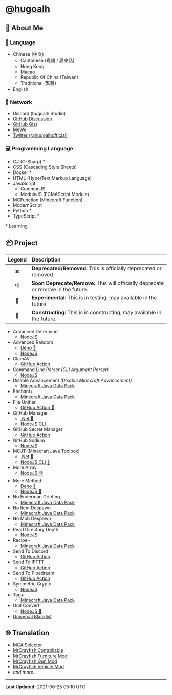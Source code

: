 # [@hugoalh](https://github.com/hugoalh)

## 👤 About Me

### 💬 Language

- Chinese (中文)
  - Cantonese (粵語 / 廣東話)
  - Hong Kong
  - Macao
  - Republic Of China (Taiwan)
  - Traditional (繁體)
- English

### 🙌 Network

- Discord (hugoalh Studio)
- [GitHub Discussion](https://github.com/hugoalh/hugoalh/discussions)
- [GitHub Gist](https://gist.github.com/hugoalh)
- [MeWe](https://mewe.com/i/hugoalh)
- [Twitter (@hugoalhofficial)](https://twitter.com/hugoalhofficial)

### 💻 Programming Language

- C# (C-Sharp) \*
- CSS (Cascading Style Sheets)
- Docker \*
- HTML (HyperText Markup Language)
- JavaScript
  - CommonJS
  - ModuleJS (ECMAScript Module)
- MCFunction (Minecraft Function)
- ModernScript
- Python \*
- TypeScript \*

\* Learning

## 📦 Project

| **Legend** | **Description** |
|:-:|:--|
| ❌ | **Deprecated/Removed:** This is officially deprecated or removed. |
| 👎 | **Soon Deprecate/Remove:** This will officially deprecate or remove in the future. |
| 🧪 | **Experimental:** This is in testing, may available in the future. |
| 🚧 | **Constructing:** This is in constructing, may available in the future. |

- Advanced Determine
  - [NodeJS](https://github.com/hugoalh-studio/advanced-determine-nodejs)
- Advanced Random
  - [Deno 🚧](https://github.com/hugoalh-studio/advanced-random-deno)
  - [NodeJS](https://github.com/hugoalh-studio/advanced-random-nodejs)
- ClamAV
  - [GitHub Action](https://github.com/hugoalh/clamav-ghaction)
- Command Line Parser *(CLI Argument Parser)*
  - [NodeJS](https://github.com/hugoalh-studio/command-line-parser-nodejs)
- Disable Advancement *(Disable Minecraft Advancement)*
  - [Minecraft Java Data Pack](https://github.com/hugoalh-studio/disable-advancement-mcjdp)
- Enchant+
  - [Minecraft Java Data Pack](https://github.com/hugoalh-studio/enchant-plus-mcjdp)
- File Unifier
  - [GitHub Action 🚧](https://github.com/hugoalh/file-unifier-ghaction)
- GitHub Manager
  - [.Net 🚧](https://github.com/hugoalh-studio/github-manager-dotnet)
  - [NodeJS CLI](https://github.com/hugoalh-studio/github-manager-nodejscli)
- GitHub Secret Manager
  - [GitHub Action](https://github.com/hugoalh/GitHubAction.GitHubSecretManager)
- GitHub Sodium
  - [NodeJS](https://github.com/hugoalh-studio/github-sodium-nodejs)
- MCJT (Minecraft Java Toolbox)
  - [.Net 🚧](https://github.com/hugoalh-studio/minecraft-java-toolbox-dotnet)
  - [NodeJS CLI 🚧](https://github.com/hugoalh-studio/minecraft-java-toolbox-nodejscli)
- More Array
  - [NodeJS 👎](https://github.com/hugoalh-studio/more-array-nodejs)
- More Method
  - [Deno 🚧](https://github.com/hugoalh-studio/more-method-deno)
  - [NodeJS 🚧](https://github.com/hugoalh-studio/more-method-nodejs)
- No Enderman Griefing
  - [Minecraft Java Data Pack](https://github.com/hugoalh-studio/no-enderman-griefing-mcjdp)
- No Item Despawn
  - [Minecraft Java Data Pack](https://github.com/hugoalh-studio/no-item-despawn-mcjdp)
- No Mob Despawn
  - [Minecraft Java Data Pack](https://github.com/hugoalh-studio/no-mob-despawn-mcjdp)
- Read Directory Depth
  - [NodeJS](https://github.com/hugoalh-studio/read-directory-depth-nodejs)
- Recipe+
  - [Minecraft Java Data Pack](https://github.com/hugoalh-studio/recipe-plus-mcjdp)
- Send To Discord
  - [GitHub Action](https://github.com/hugoalh/GitHubAction.SendToDiscord)
- Send To IFTTT
  - [GitHub Action](https://github.com/hugoalh/GitHubAction.SendToIFTTT)
- Send To Pipedream
  - [GitHub Action](https://github.com/hugoalh/GitHubAction.SendToPipedream)
- Symmetric Crypto
  - [NodeJS](https://github.com/hugoalh-studio/symmetric-crypto-nodejs)
- Tag+
  - [Minecraft Java Data Pack](https://github.com/hugoalh-studio-studio/tag-plus-mcjdp)
- Unit Convert
  - [NodeJS 🚧](https://github.com/hugoalh-studio/unit-convert-nodejs)
- [Universal Blacklist](https://github.com/hugoalh-studio/universal-blacklist)

## 🌐 Translation

- [MCA Selector](https://github.com/Querz/mcaselector)
- [MrCrayfish Controllable](https://github.com/MrCrayfish/Controllable)
- [MrCrayfish Furniture Mod](https://github.com/MrCrayfish/MrCrayfishFurnitureMod)
- [MrCrayfish Gun Mod](https://github.com/MrCrayfish/MrCrayfishGunMod)
- [MrCrayfish Vehicle Mod](https://github.com/MrCrayfish/MrCrayfishVehicleMod)
- *and more...*

---

**Last Updated:** 2021-06-25 05:10 UTC
